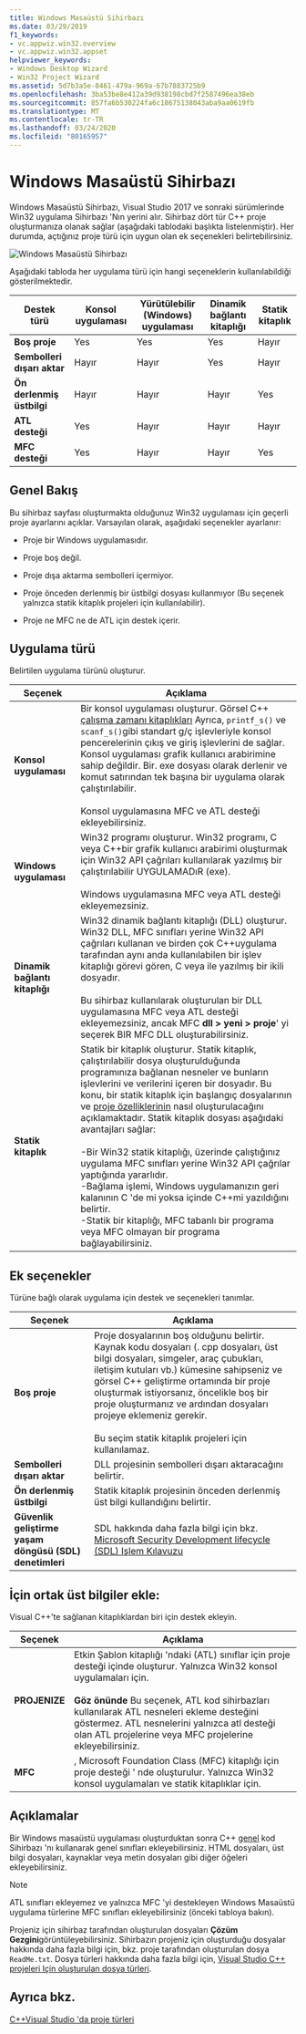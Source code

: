 ```yaml
---
title: Windows Masaüstü Sihirbazı
ms.date: 03/29/2019
f1_keywords:
- vc.appwiz.win32.overview
- vc.appwiz.win32.appset
helpviewer_keywords:
- Windows Desktop Wizard
- Win32 Project Wizard
ms.assetid: 5d7b3a5e-8461-479a-969a-67b7883725b9
ms.openlocfilehash: 3ba53be8e412a39d938198cbd7f2587496ea38eb
ms.sourcegitcommit: 857fa6b530224fa6c18675138043aba9aa0619fb
ms.translationtype: MT
ms.contentlocale: tr-TR
ms.lasthandoff: 03/24/2020
ms.locfileid: "80165957"
---
```

# <a name="windows-desktop-wizard"></a>Windows Masaüstü Sihirbazı

Windows Masaüstü Sihirbazı, Visual Studio 2017 ve sonraki sürümlerinde Win32 uygulama Sihirbazı 'Nın yerini alır. Sihirbaz dört tür C++ proje oluşturmanıza olanak sağlar (aşağıdaki tablodaki başlıkta listelenmiştir). Her durumda, açtığınız proje türü için uygun olan ek seçenekleri belirtebilirsiniz.

   ![Windows Masaüstü Sihirbazı](media/windows-desktop-wizard.png)

Aşağıdaki tabloda her uygulama türü için hangi seçeneklerin kullanılabildiği gösterilmektedir.

|Destek türü|Konsol uygulaması|Yürütülebilir (Windows) uygulaması|Dinamik bağlantı kitaplığı|Statik kitaplık|
|---------------------|-------------------------|----------------------------------------|---------------------------|--------------------|
|**Boş proje**|Yes|Yes|Yes|Hayır|
|**Sembolleri dışarı aktar**|Hayır|Hayır|Yes|Hayır|
|**Ön derlenmiş üstbilgi**|Hayır|Hayır|Hayır|Yes|
|**ATL desteği**|Yes|Hayır|Hayır|Hayır|
|**MFC desteği**|Yes|Hayır|Hayır|Yes|

## <a name="overview"></a>Genel Bakış

Bu sihirbaz sayfası oluşturmakta olduğunuz Win32 uygulaması için geçerli proje ayarlarını açıklar. Varsayılan olarak, aşağıdaki seçenekler ayarlanır:

- Proje bir Windows uygulamasıdır.

- Proje boş değil.

- Proje dışa aktarma sembolleri içermiyor.

- Proje önceden derlenmiş bir üstbilgi dosyası kullanmıyor (Bu seçenek yalnızca statik kitaplık projeleri için kullanılabilir).

- Proje ne MFC ne de ATL için destek içerir.

## <a name="application-type"></a>Uygulama türü

Belirtilen uygulama türünü oluşturur.

|Seçenek|Açıklama|
|------------|-----------------|
|**Konsol uygulaması**|Bir konsol uygulaması oluşturur. Görsel C++ [çalışma zamanı kitaplıkları](../c-runtime-library/c-run-time-library-reference.md) Ayrıca, `printf_s()` ve `scanf_s()`gibi standart g/ç işlevleriyle konsol pencerelerinin çıkış ve giriş işlevlerini de sağlar. Konsol uygulaması grafik kullanıcı arabirimine sahip değildir. Bir. exe dosyası olarak derlenir ve komut satırından tek başına bir uygulama olarak çalıştırılabilir.<br /><br /> Konsol uygulamasına MFC ve ATL desteği ekleyebilirsiniz.|
|**Windows uygulaması**|Win32 programı oluşturur. Win32 programı, C veya C++bir grafik kullanıcı arabirimi oluşturmak için Win32 API çağrıları kullanılarak yazılmış bir çalıştırılabilir UYGULAMADıR (exe).<br /><br /> Windows uygulamasına MFC veya ATL desteği ekleyemezsiniz.|
|**Dinamik bağlantı kitaplığı**|Win32 dinamik bağlantı kitaplığı (DLL) oluşturur. Win32 DLL, MFC sınıfları yerine Win32 API çağrıları kullanan ve birden çok C++uygulama tarafından aynı anda kullanılabilen bir işlev kitaplığı görevi gören, C veya ile yazılmış bir ikili dosyadır.<br /><br /> Bu sihirbaz kullanılarak oluşturulan bir DLL uygulamasına MFC veya ATL desteği ekleyemezsiniz, ancak MFC **dll > yeni > proje**' yi seçerek BIR MFC DLL oluşturabilirsiniz.|
|**Statik kitaplık**|Statik bir kitaplık oluşturur. Statik kitaplık, çalıştırılabilir dosya oluşturulduğunda programınıza bağlanan nesneler ve bunların işlevlerini ve verilerini içeren bir dosyadır. Bu konu, bir statik kitaplık için başlangıç dosyalarının ve [proje özelliklerinin](../build/reference/property-pages-visual-cpp.md) nasıl oluşturulacağını açıklamaktadır. Statik kitaplık dosyası aşağıdaki avantajları sağlar:<br /><br />-Bir Win32 statik kitaplığı, üzerinde çalıştığınız uygulama MFC sınıfları yerine Win32 API çağrılar yaptığında yararlıdır.<br />-Bağlama işlemi, Windows uygulamanızın geri kalanının C 'de mi yoksa içinde C++mi yazıldığını belirtir.<br />-Statik bir kitaplığı, MFC tabanlı bir programa veya MFC olmayan bir programa bağlayabilirsiniz.|

## <a name="additional-options"></a>Ek seçenekler

Türüne bağlı olarak uygulama için destek ve seçenekleri tanımlar.

|Seçenek|Açıklama|
|------------|-----------------|
|**Boş proje**|Proje dosyalarının boş olduğunu belirtir. Kaynak kodu dosyaları (. cpp dosyaları, üst bilgi dosyaları, simgeler, araç çubukları, iletişim kutuları vb.) kümesine sahipseniz ve görsel C++ geliştirme ortamında bir proje oluşturmak istiyorsanız, öncelikle boş bir proje oluşturmanız ve ardından dosyaları projeye eklemeniz gerekir.<br /><br /> Bu seçim statik kitaplık projeleri için kullanılamaz.|
|**Sembolleri dışarı aktar**|DLL projesinin sembolleri dışarı aktaracağını belirtir.|
|**Ön derlenmiş üstbilgi**|Statik kitaplık projesinin önceden derlenmiş üst bilgi kullandığını belirtir.|
|**Güvenlik geliştirme yaşam döngüsü (SDL) denetimleri**|SDL hakkında daha fazla bilgi için bkz. [Microsoft Security Development lifecycle (SDL) Işlem Kılavuzu](../build/reference/sdl-enable-additional-security-checks.md)|

## <a name="add-common-headers-for"></a>İçin ortak üst bilgiler ekle:

Visual C++'te sağlanan kitaplıklardan biri için destek ekleyin.

|Seçenek|Açıklama|
|------------|-----------------|
|**PROJENIZE**|Etkin Şablon kitaplığı 'ndaki (ATL) sınıflar için proje desteği içinde oluşturur. Yalnızca Win32 konsol uygulamaları için.<br /><br /> **Göz önünde** Bu seçenek, ATL kod sihirbazları kullanılarak ATL nesneleri ekleme desteğini göstermez. ATL nesnelerini yalnızca atl desteği olan ATL projelerine veya MFC projelerine ekleyebilirsiniz.|
|**MFC**|, Microsoft Foundation Class (MFC) kitaplığı için proje desteği ' nde oluşturulur. Yalnızca Win32 konsol uygulamaları ve statik kitaplıklar için.|

## <a name="remarks"></a>Açıklamalar

Bir Windows masaüstü uygulaması oluşturduktan sonra C++ [genel](../ide/generic-cpp-class-wizard.md) kod Sihirbazı 'nı kullanarak genel sınıfları ekleyebilirsiniz. HTML dosyaları, üst bilgi dosyaları, kaynaklar veya metin dosyaları gibi diğer öğeleri ekleyebilirsiniz.

> [!NOTE]
> ATL sınıfları ekleyemez ve yalnızca MFC 'yi destekleyen Windows Masaüstü uygulama türlerine MFC sınıfları ekleyebilirsiniz (önceki tabloya bakın).

Projeniz için sihirbaz tarafından oluşturulan dosyaları **Çözüm Gezgini**görüntüleyebilirsiniz. Sihirbazın projeniz için oluşturduğu dosyalar hakkında daha fazla bilgi için, bkz. proje tarafından oluşturulan dosya `ReadMe.txt`. Dosya türleri hakkında daha fazla bilgi için, [Visual Studio C++ projeleri Için oluşturulan dosya türleri](../build/reference/file-types-created-for-visual-cpp-projects.md).

## <a name="see-also"></a>Ayrıca bkz.

[C++Visual Studio 'da proje türleri](../build/reference/visual-cpp-project-types.md)
